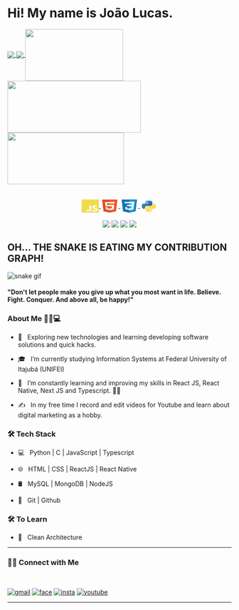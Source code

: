 <h1> Hi! My name is João Lucas. </h1>

<div>
  <a href="https://github.com/joaolucas2012">
  <img height="180em"   align="center" src="https://github-readme-stats.vercel.app/api?username=joaolucas2012&show_icons=true&theme=react&include_all_commits=true&count_private=true"/>
  <img height="180em"  align="center" src="https://github-readme-stats.vercel.app/api/top-langs/?username=joaolucas2012&layout=compact&langs_count=7&theme=react" />

  <img align="center" width="220" height="116" src="https://c.tenor.com/XURX9sJ3wucAAAAM/shangchi-ten-rings.gif">
  <img align="center" width="300" height="116" src="https://i.pinimg.com/originals/b3/b4/5a/b3b45a7fd0b41aa05f6075c7dbefb3ee.gif">
  <img align="center" width="262" height="116" src="http://cinemacomrapadura.com.br/imagens/2018/04/20190421-vinga1.gif">
</div>
 <br>
<div  align="center"> 
  <div style="display: inline_block"><br>
  <img align="center" alt="Rafa-Js" height="30" width="40" src="https://raw.githubusercontent.com/devicons/devicon/master/icons/javascript/javascript-plain.svg">
  <img align="center" alt="HTML" height="30" width="40" src="https://raw.githubusercontent.com/devicons/devicon/master/icons/html5/html5-original.svg">
  <img align="center" alt="CSS" height="30" width="40" src="https://raw.githubusercontent.com/devicons/devicon/master/icons/css3/css3-original.svg">
  <img align="center" alt="Python" height="30" width="40" src="https://raw.githubusercontent.com/devicons/devicon/master/icons/python/python-original.svg"> 
    
</div>
  <br><a href="https://www.youtube.com/c/Manualdousu%C3%A1rioOficial" target="_blank"><img src="https://img.shields.io/badge/-Youtube-%23EA4335?style=for-the-badge&logo=youtube&logoColor=white" target="_blank"></a>
  <a href="https://www.instagram.com/joaolucas2012/?hl=pt-br" target="_blank"><img src="https://img.shields.io/badge/-Instagram-%23E4405F?style=for-the-badge&logo=instagram&logoColor=white" target="_blank"></a>
  <a href="mailto:ribeirojoaolucas68@gmail.com"><img src="https://img.shields.io/badge/-Gmail-c14438?style=for-the-badge&logo=Gmail&logoColor=white" target="_blank"></a>
  <a href="https://www.facebook.com/joaolucas.ribeiro.18/" target="_blank"><img src="https://img.shields.io/badge/-Facebook-blue?style=for-the-badge&logo=Facebook&logoColor=white" target="_blank"></a>
</div>
  
## OH... THE SNAKE IS EATING MY CONTRIBUTION GRAPH!
![snake gif](https://github.com/joaolucas2012/joaolucas2012/blob/output/github-contribution-grid-snake.gif)
  
  
#### "Don't let people make you give up what you most want in life. Believe. Fight. Conquer. And above all, be happy!"
  
 <h3>About Me 👨🏻💻  </h3>

- 🤔 &nbsp; Exploring new technologies and learning developing software solutions and quick hacks.

- 🎓 &nbsp; I’m currently studying Information Systems at Federal University of Itajubá (UNIFEI)

- 🌱 &nbsp; I’m constantly learning and improving my skills in React JS, React Native, Next JS and Typescript. 👨‍💻

- ✍️ &nbsp; In my free time I record and edit videos for Youtube and learn about digital marketing as a hobby.

<h3>🛠 Tech Stack</h3>

- 💻 &nbsp; Python | C | JavaScript | Typescript

- 🌐 &nbsp; HTML | CSS | ReactJS | React Native

- 🛢 &nbsp; MySQL | MongoDB | NodeJS

- 🔧 &nbsp; Git | Github

<h3>🛠 To Learn</h3>

- 🔧 &nbsp; Clean Architecture

<hr>

<h3> 🤝🏻 Connect with Me </h3>

<br>

[![gmail](https://img.shields.io/badge/-Gmail-c14438?style=for-the-badge&logo=Gmail&logoColor=white)](mailto:ribeirojoaolucas68@gmail.com)
[![face](https://img.shields.io/badge/-Facebook-blue?style=for-the-badge&logo=Facebook&logoColor=white)](https://www.facebook.com/joaolucas.ribeiro.18/)
[![insta](https://img.shields.io/badge/-Instagram-E4405F?style=for-the-badge&logo=instagram&logoColor=white)](https://www.instagram.com/joaolucas2012/?hl=pt-br)
[![youtube](https://img.shields.io/badge/-Youtube-%23EA4335?style=for-the-badge&logo=youtube&logoColor=white)](https://www.youtube.com/c/Manualdousu%C3%A1rioOficial)

<hr>
